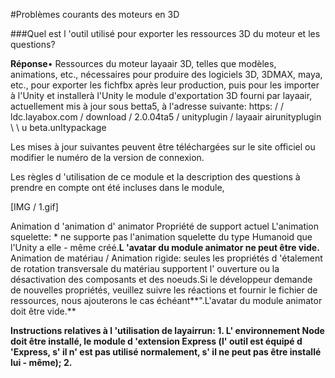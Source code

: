 #Problèmes courants des moteurs en 3D



###Quel est l 'outil utilisé pour exporter les ressources 3D du moteur et les questions?

**Réponse**• Ressources du moteur layaair 3D, telles que modèles, animations, etc., nécessaires pour produire des logiciels 3D, 3DMAX, maya, etc., pour exporter les fichfbx après leur production, puis pour les importer à l'Unity et installerà l'Unity le module d'exportation 3D fourni par layaair, actuellement mis à jour sous betta5, à l'adresse suivante: https: / / ldc.layabox.com / download / 2.0.04ta5 / unityplugin / layaair airunityplugin \ \ u beta.unItypackage

Les mises à jour suivantes peuvent être téléchargées sur le site officiel ou modifier le numéro de la version de connexion.

Les règles d 'utilisation de ce module et la description des questions à prendre en compte ont été incluses dans le module,

[IMG / 1.gif]

Animation d 'animation d' animator
Propriété de support actuel
L'animation squelette: * ne supporte pas l'animation squelette du type Humanoid que l'Unity a elle - même créé.**L 'avatar du module animator ne peut être vide.**
Animation de matériau / Animation rigide: seules les propriétés d 'étalement de rotation transversale du matériau supportent l' ouverture ou la désactivation des composants et des noeuds.Si le développeur demande de nouvelles propriétés, veuillez suivre les réactions et fournir le fichier de ressources, nous ajouterons le cas échéant**".L'avatar du module animator doit être vide.**

**Instructions relatives à l 'utilisation de layairrun: 1. L' environnement Node doit être installé, le module d 'extension Express (l' outil est équipé d 'Express, s' il n' est pas utilisé normalement, s' il ne peut pas être installé lui - même); 2.**